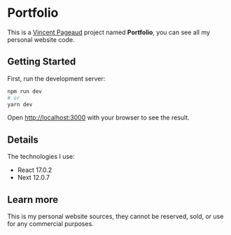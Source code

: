 # Portfolio

This is a [Vincent Pageaud](https://vincentpageaud.com/) project named **Portfolio**, you can see all my personal website code.

## Getting Started

First, run the development server:

```bash
npm run dev
# or
yarn dev
```

Open [http://localhost:3000](http://localhost:3000) with your browser to see the result.

## Details

The technologies I use:

- React 17.0.2
- Next 12.0.7

## Learn more

This is my personal website sources, they cannot be reserved, sold, or use for any commercial purposes.